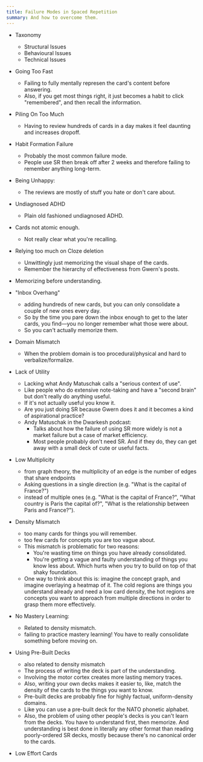 ```yaml
---
title: Failure Modes in Spaced Repetition
summary: And how to overcome them.
---
```


- Taxonomy
  - Structural Issues
  - Behavioural Issues
  - Technical Issues

- Going Too Fast
  - Failing to fully mentally represen the card's content before answering.
  - Also, if you get most things right, it just becomes a habit to click "remembered", and then recall the information.
- Piling On Too Much
  - Having to review hundreds of cards in a day makes it feel daunting and increases dropoff.
- Habit Formation Failure
  - Probably the most common failure mode.
  - People use SR then break off after 2 weeks and therefore failing to remember anything long-term.
- Being Unhappy:
  - The reviews are mostly of stuff you hate or don't care about.
- Undiagnosed ADHD
  - Plain old fashioned undiagnosed ADHD.
- Cards not atomic enough.
  - Not really clear what you're recalling.
- Relying too much on Cloze deletion
  - Unwittingly just memorizing the visual shape of the cards.
  - Remember the hierarchy of effectiveness from Gwern's posts.
- Memorizing before understanding.
- "Inbox Overhang"
  - adding hundreds of new cards, but you can only consolidate a couple of new ones every day.
  - So by the time you pare down the inbox enough to get to the later cards, you find—you no longer remember what those were about.
  - So you can't actually memorize them.
- Domain Mismatch
  - When the problem domain is too procedural/physical and hard to verbalize/formalize.
- Lack of Utility
  - Lacking what Andy Matuschak calls a "serious context of use".
  - Like people who do extensive note-taking and have a "second brain" but don't really do anything useful.
  - If it's not actually useful you know it.
  - Are you just doing SR because Gwern does it and it becomes a kind of aspirational practice?
  - Andy Matuschak in the Dwarkesh podcast:
    - Talks about how the failure of using SR more widely is not a market failure but a case of market efficiency.
    - Most people probably don't need SR. And if they do, they can get away with a small deck of cute or useful facts.
- Low Multiplicity
  - from graph theory, the multiplicity of an edge is the number of edges that share endpoints
  - Asking questions in a single direction (e.g. "What is the capital of France?")
  - instead of multiple ones (e.g. "What is the capital of France?", "What country is Paris the capital of?", "What is the relationship between Paris and France?").
- Density Mismatch
  - too many cards for things you will remember.
  - too few cards for concepts you are too vague about.
  - This mismatch is problematic for two reasons:
    - You're wasting time on things you have already consolidated.
    - You're getting a vague and faulty understanding of things you know less about. Which hurts when you try to build on top of that shaky foundation.
  - One way to think about this is: imagine the concept graph, and imagine overlaying a heatmap of it. The cold regions are things you understand already and need a low card density, the hot regions are concepts you want to approach from multiple directions in order to grasp them more effectively.
- No Mastery Learning:
    - Related to density mismatch.
    - failing to practice mastery learning! You have to really consolidate something before moving on.
- Using Pre-Built Decks
  - also related to density mismatch
  - The process of writing the deck is part of the understanding.
  - Involving the motor cortex creates more lasting memory traces.
  - Also, writing your own decks makes it easier to, like, match the density of the cards to the things you want to know.
  - Pre-built decks are probably fine for highly factual, uniform-density domains.
  - Like you can use a pre-built deck for the NATO phonetic alphabet.
  - Also, the problem of using other people's decks is you can't learn from the decks. You have to understand first, then memorize. And understanding is best done in literally any other format than reading poorly-ordered SR decks, mostly because there's no canonical order to the cards.
- Low Effort Cards
